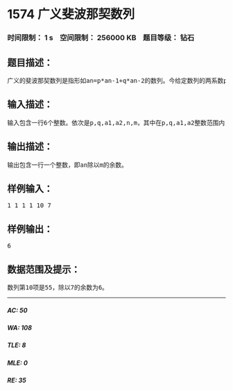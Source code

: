 # 1574 广义斐波那契数列   
### 时间限制： 1 s&nbsp;&nbsp;&nbsp;&nbsp;空间限制： 256000 KB&nbsp;&nbsp;&nbsp;&nbsp;题目等级： 钻石  
## 题目描述：  

<pre>
广义的斐波那契数列是指形如an=p*an-1+q*an-2的数列。今给定数列的两系数p和q，以及数列的最前两项a1和a2，另给出两个整数n和m，试求数列的第n项an除以m的余数。
</pre>
  
  
## 输入描述：  

<pre>
输入包含一行6个整数。依次是p,q,a1,a2,n,m，其中在p,q,a1,a2整数范围内，n和m在长整数范围内。
</pre>
  
  
## 输出描述：  

<pre>
输出包含一行一个整数，即an除以m的余数。
</pre>
  
  
## 样例输入：  

<pre>
1 1 1 1 10 7
</pre>
  
  
## 样例输出：  

<pre>
6
</pre>
  
  
## 数据范围及提示：  

<pre>
数列第10项是55，除以7的余数为6。
</pre>
  
  
***  

##### AC: 50  
##### WA: 108  
##### TLE: 8  
##### MLE: 0  
##### RE: 35  
